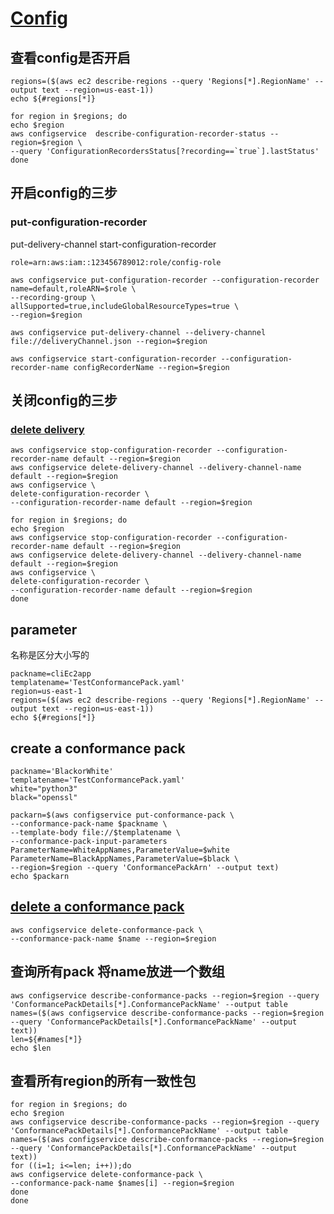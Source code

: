 # [Config](https://awscli.amazonaws.com/v2/documentation/api/latest/reference/configservice/index.html#cli-aws-configservice)
## 查看config是否开启
```
regions=($(aws ec2 describe-regions --query 'Regions[*].RegionName' --output text --region=us-east-1))
echo ${#regions[*]}
```
```
for region in $regions; do
echo $region
aws configservice  describe-configuration-recorder-status --region=$region \
--query 'ConfigurationRecordersStatus[?recording==`true`].lastStatus' 
done
```

## 开启config的三步
### put-configuration-recorder
put-delivery-channel
start-configuration-recorder
```
role=arn:aws:iam::123456789012:role/config-role
```

```
aws configservice put-configuration-recorder --configuration-recorder name=default,roleARN=$role \
--recording-group \
allSupported=true,includeGlobalResourceTypes=true \
--region=$region
```
```
aws configservice put-delivery-channel --delivery-channel file://deliveryChannel.json --region=$region
```
```
aws configservice start-configuration-recorder --configuration-recorder-name configRecorderName --region=$region
```

## 关闭config的三步
### [delete delivery](https://docs.aws.amazon.com/cli/latest/reference/configservice/delete-delivery-channel.html)
```
aws configservice stop-configuration-recorder --configuration-recorder-name default --region=$region
aws configservice delete-delivery-channel --delivery-channel-name default --region=$region
aws configservice \
delete-configuration-recorder \
--configuration-recorder-name default --region=$region
```
```
for region in $regions; do
echo $region
aws configservice stop-configuration-recorder --configuration-recorder-name default --region=$region
aws configservice delete-delivery-channel --delivery-channel-name default --region=$region
aws configservice \
delete-configuration-recorder \
--configuration-recorder-name default --region=$region
done

```

## parameter
名称是区分大小写的
```
packname=cliEc2app
templatename='TestConformancePack.yaml'
region=us-east-1
regions=($(aws ec2 describe-regions --query 'Regions[*].RegionName' --output text --region=us-east-1))
echo ${#regions[*]}
```

## create a conformance pack
```
packname='BlackorWhite'
templatename='TestConformancePack.yaml'
white="python3"
black="openssl"
```
```
packarn=$(aws configservice put-conformance-pack \
--conformance-pack-name $packname \
--template-body file://$templatename \
--conformance-pack-input-parameters ParameterName=WhiteAppNames,ParameterValue=$white ParameterName=BlackAppNames,ParameterValue=$black \
--region=$region --query 'ConformancePackArn' --output text)
echo $packarn
```
## [delete a conformance pack]([url](https://awscli.amazonaws.com/v2/documentation/api/2.1.29/reference/configservice/delete-conformance-pack.html))

```
aws configservice delete-conformance-pack \
--conformance-pack-name $name --region=$region 
```

## 查询所有pack 将name放进一个数组
```
aws configservice describe-conformance-packs --region=$region --query 'ConformancePackDetails[*].ConformancePackName' --output table
names=($(aws configservice describe-conformance-packs --region=$region --query 'ConformancePackDetails[*].ConformancePackName' --output text))
len=${#names[*]}
echo $len
```
## 查看所有region的所有一致性包
```
for region in $regions; do
echo $region
aws configservice describe-conformance-packs --region=$region --query 'ConformancePackDetails[*].ConformancePackName' --output table
names=($(aws configservice describe-conformance-packs --region=$region --query 'ConformancePackDetails[*].ConformancePackName' --output text))
for ((i=1; i<=len; i++));do
aws configservice delete-conformance-pack \
--conformance-pack-name $names[i] --region=$region 
done
done

```
